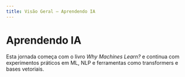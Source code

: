 ```yaml
---
title: Visão Geral – Aprendendo IA
---
```


# Aprendendo IA

Esta jornada começa com o livro _Why Machines Learn?_ e continua com experimentos práticos em ML, NLP e ferramentas como transformers e bases vetoriais.
